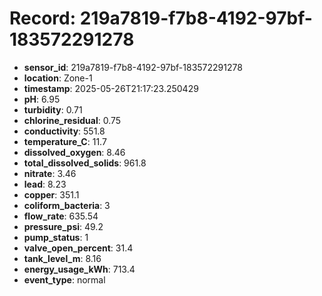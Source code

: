 # Record: 219a7819-f7b8-4192-97bf-183572291278

- **sensor_id**: 219a7819-f7b8-4192-97bf-183572291278
- **location**: Zone-1
- **timestamp**: 2025-05-26T21:17:23.250429
- **pH**: 6.95
- **turbidity**: 0.71
- **chlorine_residual**: 0.75
- **conductivity**: 551.8
- **temperature_C**: 11.7
- **dissolved_oxygen**: 8.46
- **total_dissolved_solids**: 961.8
- **nitrate**: 3.46
- **lead**: 8.23
- **copper**: 351.1
- **coliform_bacteria**: 3
- **flow_rate**: 635.54
- **pressure_psi**: 49.2
- **pump_status**: 1
- **valve_open_percent**: 31.4
- **tank_level_m**: 8.16
- **energy_usage_kWh**: 713.4
- **event_type**: normal
